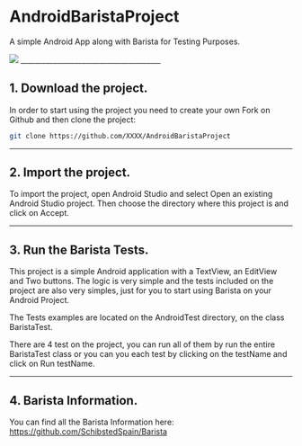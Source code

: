 # AndroidBaristaProject

A simple Android App along with Barista for Testing Purposes.

<img src="http://i.imgur.com/yfcbXJj.png" />
_______________________________________

## 1. Download the project.

In order to start using the project you need to create your own Fork on Github and then clone the project:

```bash
git clone https://github.com/XXXX/AndroidBaristaProject
```

_______________________________________

## 2. Import the project. 

To import the project, open Android Studio and select Open an existing Android Studio project. Then choose the directory where this project is and click on Accept. 

_______________________________________

## 3. Run the Barista Tests. 

This project is a simple Android application with a TextView, an EditView and Two buttons. The logic is very simple and the tests included on the project are also very simples, just for you to start using Barista on your Android Project. 

The Tests examples are located on the AndroidTest directory, on the class BaristaTest. 

There are 4 test on the project, you can run all of them by run the entire BaristaTest class or you can you each test by clicking on the testName and click on Run testName. 

_______________________________________

## 4. Barista Information.

You can find all the Barista Information here: https://github.com/SchibstedSpain/Barista


